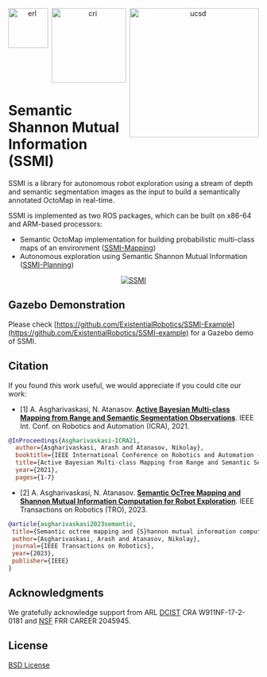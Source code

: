 
<div align="center">
  <a href="http://erl.ucsd.edu/">
    <img align="left" src="docs/media/erl.png" width="80" alt="erl">
  </a>
  <a href="https://contextualrobotics.ucsd.edu/">
    <img align="center" src="docs/media/cri.png" width="150" alt="cri">
  </a>
  <a href="https://ucsd.edu/">
    <img align="right" src="docs/media/ucsd.png" width="260" alt="ucsd">
  </a>
</div>

# Semantic Shannon Mutual Information (SSMI)

SSMI is a library for autonomous robot exploration using a stream of depth and semantic segmentation images as the input to build a semantically annotated OctoMap in real-time.

SSMI is implemented as two ROS packages, which can be built on x86-64 and ARM-based processors:
- Semantic OctoMap implementation for building probabilistic multi-class maps of an environment ([SSMI-Mapping](https://github.com/ExistentialRobotics/SSMI/tree/master/SSMI-Mapping))
- Autonomous exploration using Semantic Shannon Mutual Information ([SSMI-Planning](https://github.com/ExistentialRobotics/SSMI/tree/master/SSMI-Planning))

<p align="center">
    <a href="https://www.youtube.com/embed/JOCRIObL8eQ">
    <img src="docs/media/1.png" alt="SSMI">
    </a>
</p>


## Gazebo Demonstration

Please check [https://github.com/ExistentialRobotics/SSMI-Example](https://github.com/ExistentialRobotics/SSMI-example) for a Gazebo demo of SSMI.

## Citation

If you found this work useful, we would appreciate if you could cite our work:

- [1] A. Asgharivaskasi, N. Atanasov. [**Active Bayesian Multi-class Mapping from Range and Semantic Segmentation Observations**](https://ieeexplore.ieee.org/document/9561711). IEEE Int. Conf. on Robotics and Automation (ICRA), 2021.

```bibtex
@InProceedings{Asgharivaskasi-ICRA21,
  author={Asgharivaskasi, Arash and Atanasov, Nikolay},
  booktitle={IEEE International Conference on Robotics and Automation (ICRA)}, 
  title={Active Bayesian Multi-class Mapping from Range and Semantic Segmentation Observations}, 
  year={2021},
  pages={1-7}
```

- [2] A. Asgharivaskasi, N. Atanasov. [**Semantic OcTree Mapping and Shannon Mutual Information Computation for Robot Exploration**](https://ieeexplore.ieee.org/abstract/document/10057106/). IEEE Transactions on Robotics (TRO), 2023.
 
 ```bibtex
@article{asgharivaskasi2023semantic,
  title={Semantic octree mapping and {S}hannon mutual information computation for robot exploration},
  author={Asgharivaskasi, Arash and Atanasov, Nikolay},
  journal={IEEE Transactions on Robotics},
  year={2023},
  publisher={IEEE}
}
```

## Acknowledgments

We gratefully acknowledge support from ARL [DCIST](https://www.dcist.org/) CRA W911NF-17-2-0181 and [NSF](https://www.nsf.gov/) FRR CAREER 2045945.

## License

[BSD License](LICENSE.BSD)

